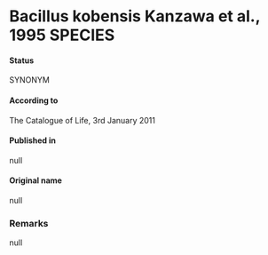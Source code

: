 Bacillus kobensis Kanzawa et al., 1995 SPECIES
=======

#### Status
SYNONYM

#### According to
The Catalogue of Life, 3rd January 2011

#### Published in
null

#### Original name
null

### Remarks
null